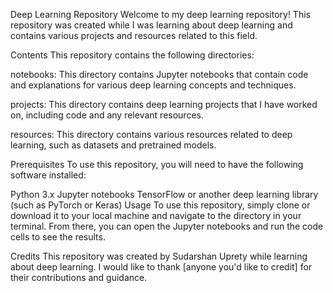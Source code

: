 Deep Learning Repository
Welcome to my deep learning repository! This repository was created while I was learning about deep learning and contains various projects and resources related to this field.

Contents
This repository contains the following directories:

notebooks: This directory contains Jupyter notebooks that contain code and explanations for various deep learning concepts and techniques.

projects: This directory contains deep learning projects that I have worked on, including code and any relevant resources.

resources: This directory contains various resources related to deep learning, such as datasets and pretrained models.

Prerequisites
To use this repository, you will need to have the following software installed:

Python 3.x
Jupyter notebooks
TensorFlow or another deep learning library (such as PyTorch or Keras)
Usage
To use this repository, simply clone or download it to your local machine and navigate to the directory in your terminal. From there, you can open the Jupyter notebooks and run the code cells to see the results.

Credits
This repository was created by Sudarshan Uprety while learning about deep learning. I would like to thank [anyone you'd like to credit] for their contributions and guidance.
